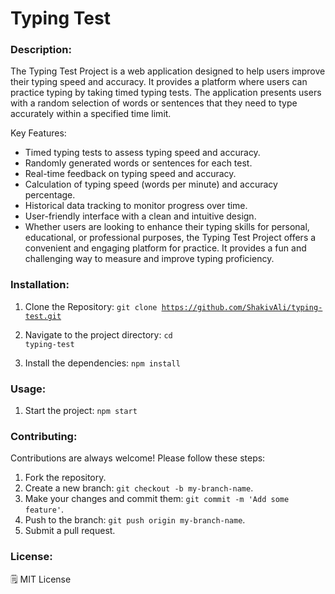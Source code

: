 # Typing Test


### Description:
The Typing Test Project is a web application designed to help users improve their typing speed and accuracy. It provides a platform where users can practice typing by taking timed typing tests. The application presents users with a random selection of words or sentences that they need to type accurately within a specified time limit.

Key Features:

* Timed typing tests to assess typing speed and accuracy.
* Randomly generated words or sentences for each test.
* Real-time feedback on typing speed and accuracy.
* Calculation of typing speed (words per minute) and accuracy percentage.
* Historical data tracking to monitor progress over time.
* User-friendly interface with a clean and intuitive design.
* Whether users are looking to enhance their typing skills for personal, educational, or professional purposes, the Typing Test Project offers a convenient and engaging platform for practice. It provides a fun and challenging way to measure and improve typing proficiency.

### Installation:

1. Clone the Repository:
   <code>git clone https://github.com/ShakivAli/typing-test.git</code>
   
2. Navigate to the project directory:
   <code>cd typing-test</code>
   
3. Install the dependencies:
   <code>npm install</code>
   
### Usage:

1. Start the project:
   <code>npm start</code>
   
### Contributing:

Contributions are always welcome! Please follow these steps:

1. Fork the repository.
2. Create a new branch: `git checkout -b my-branch-name`.
3. Make your changes and commit them: `git commit -m 'Add some feature'`.
4. Push to the branch: `git push origin my-branch-name`.
5. Submit a pull request.

### License:

:spiral_notepad: MIT License
